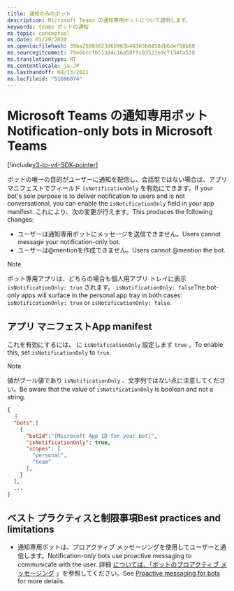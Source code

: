 ```yaml
---
title: 通知のみのボット
description: Microsoft Teams の通知専用ボットについて説明します。
keywords: teams ボットの通知
ms.topic: conceptual
ms.date: 01/29/2020
ms.openlocfilehash: 39ba25893623d6b963b44363b8458db6def58b60
ms.sourcegitcommit: 79e6bccfb513d4c16a58ffc03521edcf134fa518
ms.translationtype: MT
ms.contentlocale: ja-JP
ms.lasthandoff: 04/13/2021
ms.locfileid: "51696074"
---
```

# <a name="notification-only-bots-in-microsoft-teams"></a><span data-ttu-id="f71c7-104">Microsoft Teams の通知専用ボット</span><span class="sxs-lookup"><span data-stu-id="f71c7-104">Notification-only bots in Microsoft Teams</span></span>

[!include[v3-to-v4-SDK-pointer](~/includes/v3-to-v4-pointer-bots.md)]

<span data-ttu-id="f71c7-105">ボットの唯一の目的がユーザーに通知を配信し、会話型ではない場合は、アプリ マニフェストでフィールド `isNotificationOnly` を有効にできます。</span><span class="sxs-lookup"><span data-stu-id="f71c7-105">If your bot's sole purpose is to deliver notification to users and is not conversational, you can enable the `isNotificationOnly` field in your app manifest.</span></span> <span data-ttu-id="f71c7-106">これにより、次の変更が行えます。</span><span class="sxs-lookup"><span data-stu-id="f71c7-106">This produces the following changes:</span></span>

* <span data-ttu-id="f71c7-107">ユーザーは通知専用ボットにメッセージを送信できません。</span><span class="sxs-lookup"><span data-stu-id="f71c7-107">Users cannot message your notification-only bot.</span></span>
* <span data-ttu-id="f71c7-108">ユーザーは@mentionを作成できません。</span><span class="sxs-lookup"><span data-stu-id="f71c7-108">Users cannot @mention the bot.</span></span>

> [!NOTE]
> <span data-ttu-id="f71c7-109">ボット専用アプリは、どちらの場合も個人用アプリ トレイに表示 `isNotificationOnly: true` されます。 `isNotificationOnly: false`</span><span class="sxs-lookup"><span data-stu-id="f71c7-109">The bot-only apps will surface in the personal app tray in both cases: `isNotificationOnly: true` or `isNotificationOnly: false`.</span></span>

## <a name="app-manifest"></a><span data-ttu-id="f71c7-110">アプリ マニフェスト</span><span class="sxs-lookup"><span data-stu-id="f71c7-110">App manifest</span></span>

<span data-ttu-id="f71c7-111">これを有効にするには、 に `isNotificationOnly` 設定します `true` 。</span><span class="sxs-lookup"><span data-stu-id="f71c7-111">To enable this, set `isNotificationOnly` to `true`.</span></span>

> [!NOTE]
> <span data-ttu-id="f71c7-112">値がブール値であり `isNotificationOnly` 、文字列ではない点に注意してください。</span><span class="sxs-lookup"><span data-stu-id="f71c7-112">Be aware that the value of `isNotificationOnly` is boolean and not a string.</span></span>

```json
{
  ⋮
  "bots":[
    {
      "botId":"[Microsoft App ID for your bot]",
      "isNotificationOnly": true,
      "scopes": [
        "personal",
        "team"
      ],
    }
  ],
  ...
}
```

## <a name="best-practices-and-limitations"></a><span data-ttu-id="f71c7-113">ベスト プラクティスと制限事項</span><span class="sxs-lookup"><span data-stu-id="f71c7-113">Best practices and limitations</span></span>

* <span data-ttu-id="f71c7-114">通知専用ボットは、プロアクティブ メッセージングを使用してユーザーと通信します。</span><span class="sxs-lookup"><span data-stu-id="f71c7-114">Notification-only bots use proactive messaging to communicate with the user.</span></span> <span data-ttu-id="f71c7-115">詳細 [については、「ボットのプロアクティブ メッセージング](~/resources/bot-v3/bot-conversations/bots-conv-proactive.md) 」を参照してください。</span><span class="sxs-lookup"><span data-stu-id="f71c7-115">See [Proactive messaging for bots](~/resources/bot-v3/bot-conversations/bots-conv-proactive.md) for more details.</span></span>
